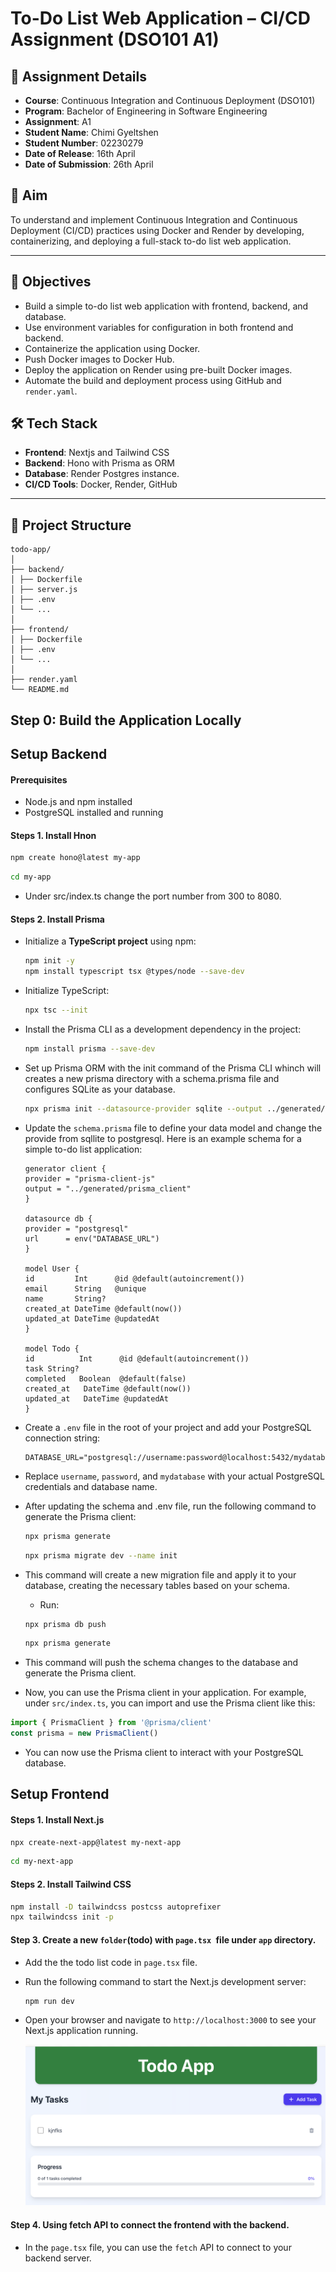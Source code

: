 # To-Do List Web Application – CI/CD Assignment (DSO101 A1)


## 📘 Assignment Details

- **Course**: Continuous Integration and Continuous Deployment (DSO101)  
- **Program**: Bachelor of Engineering in Software Engineering  
- **Assignment**: A1  
- **Student Name**: Chimi Gyeltshen  
- **Student Number**: 02230279
- **Date of Release**: 16th April  
- **Date of Submission**: 26th April  


## 🎯 Aim

To understand and implement Continuous Integration and Continuous Deployment (CI/CD) practices using Docker and Render by developing, containerizing, and deploying a full-stack to-do list web application.

---

## 🎯 Objectives

- Build a simple to-do list web application with frontend, backend, and database.
- Use environment variables for configuration in both frontend and backend.
- Containerize the application using Docker.
- Push Docker images to Docker Hub.
- Deploy the application on Render using pre-built Docker images.
- Automate the build and deployment process using GitHub and `render.yaml`.

## 🛠 Tech Stack

- **Frontend**: Nextjs and Tailwind CSS 
- **Backend**: Hono with Prisma as ORM 
- **Database**:  Render Postgres instance.  
- **CI/CD Tools**: Docker, Render, GitHub  

---

## 📂 Project Structure

```
todo-app/
│
├── backend/
│ ├── Dockerfile
│ ├── server.js
│ ├── .env
│ └── ...
│
├── frontend/
│ ├── Dockerfile
│ ├── .env
│ └── ...
│
├── render.yaml
└── README.md
```

## Step 0: Build the Application Locally 

## **Setup Backend** 

#### **Prerequisites**
- Node.js and npm installed
- PostgreSQL installed and running

#### Steps 1. Install Hnon

```bash
npm create hono@latest my-app
```

```bash
cd my-app
```
- Under src/index.ts change the port number from 300 to 8080.

#### Steps 2. Install Prisma

- Initialize a **TypeScript project** using npm:

    ```bash
    npm init -y
    npm install typescript tsx @types/node --save-dev
    ```

- Initialize TypeScript:

    ```bash
    npx tsc --init
    ```
-  Install the Prisma CLI as a development dependency in the project:

    ```bash 
    npm install prisma --save-dev
    ```
- Set up Prisma ORM with the init command of the Prisma CLI whinch will creates a new prisma directory with a schema.prisma file and configures SQLite as your database.

    ```bash
    npx prisma init --datasource-provider sqlite --output ../generated/prisma
    ```

- Update the `schema.prisma` file to define your data model and change the provide from sqllite to postgresql. Here is an example schema for a simple to-do list application:

    ```prisma
    generator client {
    provider = "prisma-client-js"
    output = "../generated/prisma_client"
    }

    datasource db {
    provider = "postgresql"
    url      = env("DATABASE_URL")
    }

    model User {
    id         Int      @id @default(autoincrement())
    email      String   @unique
    name       String?
    created_at DateTime @default(now())
    updated_at DateTime @updatedAt
    }

    model Todo {
    id          Int      @id @default(autoincrement())
    task String?
    completed   Boolean  @default(false)
    created_at   DateTime @default(now())
    updated_at   DateTime @updatedAt
    }
    ```
- Create a `.env` file in the root of your project and add your PostgreSQL connection string:

    ```plaintext
    DATABASE_URL="postgresql://username:password@localhost:5432/mydatabase"
    ```
- Replace `username`, `password`, and `mydatabase` with your actual PostgreSQL credentials and database name.

- After updating the schema and .env file, run the following command to generate the Prisma client:

    ```bash
    npx prisma generate
    ```

    ```bash 
    npx prisma migrate dev --name init
    ```
- This command will create a new migration file and apply it to your database, creating the necessary tables based on your schema.

    - Run: 
    ```bash
    npx prisma db push
    ```
    ```bash 
    npx prisma generate 
    ```

- This command will push the schema changes to the database and generate the Prisma client.
- Now, you can use the Prisma client in your application. For example, under `src/index.ts`, you can import and use the Prisma client like this:

```typescript
import { PrismaClient } from '@prisma/client'
const prisma = new PrismaClient()
```

- You can now use the Prisma client to interact with your PostgreSQL database. 

## **Setup Frontend**

#### Steps 1. Install Next.js
```bash
npx create-next-app@latest my-next-app
```
```bash
cd my-next-app
```
#### Steps 2. Install Tailwind CSS
```bash
npm install -D tailwindcss postcss autoprefixer
npx tailwindcss init -p
```

#### Step 3. Create a new `folder`(todo) with `page.tsx `file under `app` directory.

- Add the the todo list code in `page.tsx` file.

- Run the following command to start the Next.js development server:

    ```bash
    npm run dev
    ```

- Open your browser and navigate to `http://localhost:3000` to see your Next.js application running.

    ![1](./image/1.png)

#### Step 4. Using fetch API to connect the frontend with the backend.

- In the `page.tsx` file, you can use the `fetch` API to connect to your backend server.


